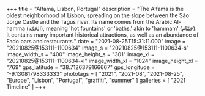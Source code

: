 +++
title = "Alfama, Lisbon, Portugal"
description = "The Alfama is the oldest neighborhood of Lisbon, spreading on the slope between the São Jorge Castle and the Tagus river. Its name comes from the Arabic Al-hamma (الحَمّة), meaning 'hot fountains' or 'baths,' akin to 'hammam' (حَمَّام). It contains many important historical attractions, as well as an abundance of Fado bars and restaurants."
date = "2021-08-25T15:31:11.000"
image = "20210825@153111-1100634"
image_s = "20210825@153111-1100634-s"
image_width_s = "400"
image_height_s = "301"
image_xl = "20210825@153111-1100634-xl"
image_width_xl = "1024"
image_height_xl = "769"
gps_latitude = "38.7126379166667"
gps_longitude = "-9.13081798333333"
phototags = [ "2021", "2021-08", "2021-08-25", "Europe", "Lisbon", "Portugal", "graffiti", "summer" ]
galleries = [ "2021 Timeline" ]
+++
